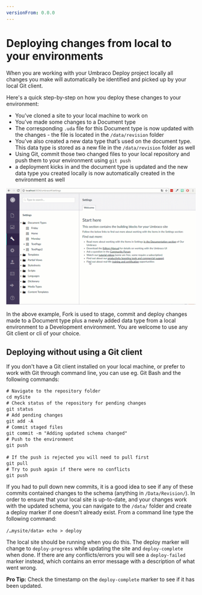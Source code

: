```yaml
---
versionFrom: 0.0.0
---
```


# Deploying changes from local to your environments

When you are working with your Umbraco Deploy project locally all changes you make will automatically be identified and picked up by your local Git client.

Here's a quick step-by-step on how you deploy these changes to your environment:

- You’ve cloned a site to your local machine to work on
- You’ve made some changes to a Document type
- The corresponding `.uda` file for this Document type is now updated with the changes - the file is located in the `/data/revision` folder
- You’ve also created a new data type that’s used on the document type. This data type is stored as a new file in the `/data/revision` folder as well
- Using Git, commit those two changed files to your local repository and push them to your environment using `git push`
- a deployment kicks in and the document type is updated and the new data type you created locally is now automatically created in the environment as well
<!--Need new GIF-->
![Deploy from Local to Remote](images/stage-commit-deploy.gif)

In the above example, Fork is used to stage, commit and deploy changes made to a Document type plus a newly added data type from a local environment to a Development environment. You are welcome to use any Git client or cli of your choice.

## Deploying without using a Git client

If you don't have a Git client installed on your local machine, or prefer to work with Git through command line, you can use eg. Git Bash and the following commands:

    # Navigate to the repository folder
    cd mySite
    # Check status of the repository for pending changes
    git status
    # Add pending changes
    git add -A
    # Commit staged files
    git commit -m "Adding updated schema changed"
    # Push to the environment
    git push

    # If the push is rejected you will need to pull first
    git pull
    # Try to push again if there were no conflicts
    git push

If you had to pull down new commits, it is a good idea to see if any of these commits contained changes to the schema (anything in `/Data/Revision/`). In order to ensure that your local site is up-to-date, and your changes work with the updated schema, you can navigate to the `/data/` folder and create a deploy marker if one doesn't already exist. From a command line type the following command:

`/…mysite/data> echo > deploy`

The local site should be running when you do this. The deploy marker will change to `deploy-progress` while updating the site and `deploy-complete` when done. If there are any conflicts/errors you will see a `deploy-failed` marker instead, which contains an error message with a description of what went wrong.

**Pro Tip:** Check the timestamp on the `deploy-complete` marker to see if it has been updated.

